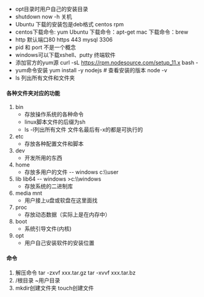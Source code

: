 * opt目录时用户自己的安装目录
* shutdown now -h 关机
* Ubuntu 下载的安装包是deb格式 centos rpm
* centos下载命令: yum Ubuntu 下载命令：apt-get
mac 下载命令：brew
* http 默认端口80 https 443 mysql 3306
* pid 和 port 不是一个概念
* windows可以下载xshell、putty 终端软件
* 添加官方的yum源
curl -sL https://rpm.nodesource.com/setup_11.x 
bash - 
* yum命令安装
yum install -y nodejs
*#* 查看安装的版本
node -v
* ls 列出所有文件和文件夹
#### 各种文件夹对应的功能
1. bin 
    * 存放操作系统的各种命令
    * linux脚本文件的后缀为sh
    * ls -l列出所有文件 文件名最后有-x的都是可执行的
2. etc
    * 存放各种配置文件和脚本
3. dev
    * 开发所用的东西
4. home
    * 存放多用户的文件 -- windows c:\\\\user
5. lib lib64 -- windows >c:\\\\windows
    * 存放系统的二进制库
6. media mnt 
    * 用户接上u盘或软盘在这里面找
7. proc
    * 存放动态数据（实际上是在内存中）
8. boot 
    * 系统引导文件(内核)
9. opt 
    * 用户自己安装软件的安装位置

#### 命令
1. 解压命令
    tar -zxvf xxx.tar.gz
    tar -xvvf xxx.tar.bz
2. /根目录 ~用户目录
3. mkdir创建文件夹 touch创建文件